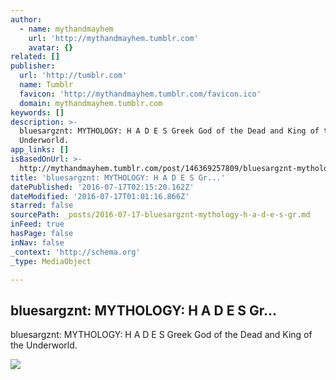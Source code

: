 ```yaml
---
author:
  - name: mythandmayhem
    url: 'http://mythandmayhem.tumblr.com'
    avatar: {}
related: []
publisher:
  url: 'http://tumblr.com'
  name: Tumblr
  favicon: 'http://mythandmayhem.tumblr.com/favicon.ico'
  domain: mythandmayhem.tumblr.com
keywords: []
description: >-
  bluesargznt: MYTHOLOGY: H A D E S Greek God of the Dead and King of the
  Underworld.
app_links: []
isBasedOnUrl: >-
  http://mythandmayhem.tumblr.com/post/146369257809/bluesargznt-mythology-h-a-d-e-s-greek-god
title: 'bluesargznt: MYTHOLOGY: H A D E S Gr...'
datePublished: '2016-07-17T02:15:20.162Z'
dateModified: '2016-07-17T01:01:16.866Z'
starred: false
sourcePath: _posts/2016-07-17-bluesargznt-mythology-h-a-d-e-s-gr.md
inFeed: true
hasPage: false
inNav: false
_context: 'http://schema.org'
_type: MediaObject

---
```

<article style=""><h1>bluesargznt: MYTHOLOGY: H A D E S Gr...</h1><p>bluesargznt: MYTHOLOGY: H A D E S Greek God of the Dead and King of the Underworld.</p><img src="http://66.media.tumblr.com/e0bec553107a95e523d66c857e44daa7/tumblr_o92vjfiUIf1st0kmdo1_1280.jpg" /></article>